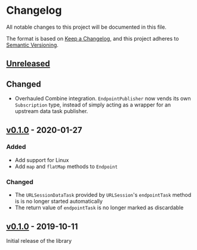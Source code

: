 # Changelog

All notable changes to this project will be documented in this file.

The format is based on [Keep a Changelog](https://keepachangelog.com/en/1.0.0/),
and this project adheres to [Semantic Versioning](https://semver.org/spec/v2.0.0.html).

## [Unreleased]

## Changed

- Overhauled Combine integration. `EndpointPublisher` now vends its own `Subscription` type, instead of simply acting as a wrapper for an upstream data task publisher.

## [v0.1.0] - 2020-01-27

### Added

- Add support for Linux
- Add `map` and `flatMap` methods to `Endpoint`

### Changed

- The `URLSessionDataTask` provided by `URLSession`'s `endpointTask` method is is no longer started automatically
- The return value of `endpointTask` is no longer marked as discardable

## [v0.1.0] - 2019-10-11

Initial release of the library

[unreleased]: https://github.com/rhysforyou/Porygon/compare/0.1.0...HEAD
[v0.1.0]: https://github.com/rhysforyou/Porygon/releases/tag/0.1.0
